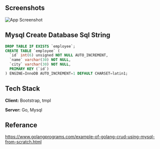 ## Screenshots

![App Screenshot](https://i.hizliresim.com/jqunbz5.jpg)


## Mysql Create Database Sql String

```sql
DROP TABLE IF EXISTS `employee`;
CREATE TABLE `employee` (
  `id` int(6) unsigned NOT NULL AUTO_INCREMENT,
  `name` varchar(30) NOT NULL,
  `city` varchar(30) NOT NULL,
  PRIMARY KEY (`id`)
) ENGINE=InnoDB AUTO_INCREMENT=1 DEFAULT CHARSET=latin1;
```


## Tech Stack

**Client:** Bootstrap, tmpl

**Server:** Go, Mysql

## Referance

https://www.golangprograms.com/example-of-golang-crud-using-mysql-from-scratch.html
